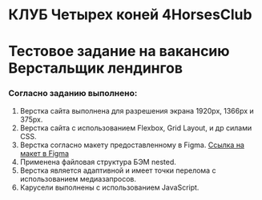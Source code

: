 # КЛУБ Четырех коней 4HorsesClub

# Тестовое задание на вакансию Верстальщик лендингов

### Согласно заданию выполнено:
1. Верстка сайта выполнена для разрешения экрана 1920px, 1366px и 375px.
2. Верстка сайта с использованием Flexbox, Grid Layout, и др силами CSS.
3. Верстка согласно макету предоставленному в Figma.
[Ссылка на макет в Figma](https://www.figma.com/design/0xXfupPNU3aZxPqFbmhCKb/Дизайн-для-верстки-%7C-Тестовый-лендинг?node-id=0-1&t=sNc9MVYRY7eUJwwL-0)
4. Применена файловая структура БЭМ nested.
5. Верстка является адаптивной и имеет точки перелома с использованием медиазапросов.
6. Карусели выполнены с использованием JavaScript.
